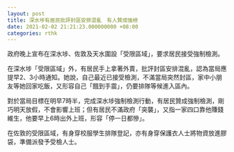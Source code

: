 ```yaml
---
layout: post
title: 深水埗有居民批評封區安排混亂　有人贊成強檢
date: 2021-02-02 21:21:23.000000000 +08:00
categories: rthk
---
```


政府晚上宣布在深水埗、佐敦及天水圍設「受限區域」，要求居民接受強制檢測。

在深水埗「受限區域」外，有居民手上拿著外賣，批評封區安排混亂，認為當局應提早2、3小時通知。她說，自己最近已接受檢測，不滿當局突然封區，家中小朋友等她回家吃飯，又形容自己「餓到手震」，仍要排隊等候進入區內。

對於當局目標在明早7時半，完成深水埗強制檢測行動，有居民贊成強制檢測，剛巧明天放假，不會影響上班；但有居民不滿政府「突襲」，又指一家四口靠他賺錢維生，他要早上6時出外上班，形容「停一日都慘」。

在佐敦的受限區域，有身穿校服學生排隊登記，亦有身穿保護衣人士將物資放進膠袋，準備派發予受檢人士。
